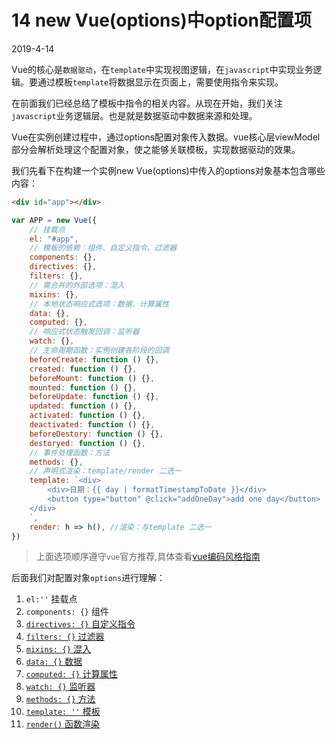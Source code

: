 # 14 new Vue(options)中option配置项

2019-4-14

Vue的核心是`数据驱动`，在`template`中实现视图逻辑，在`javascript`中实现业务逻辑。要通过模板`template`将数据显示在页面上，需要使用指令来实现。

在前面我们已经总结了模板中指令的相关内容。从现在开始，我们关注`javascript`业务逻辑层。也是就是数据驱动中数据来源和处理。

Vue在实例创建过程中，通过options配置对象传入数据。vue核心层viewModel部分会解析处理这个配置对象，使之能够关联模板，实现数据驱动的效果。

我们先看下在构建一个实例new Vue(options)中传入的options对象基本包含哪些内容：
```html
<div id="app"></div>
```
```js
var APP = new Vue({
    // 挂载点
    el: "#app",
    // 模板的依赖：组件、自定义指令、过滤器
    components: {},
    directives: {},
    filters: {},
    // 需合并的外部选项：混入
    mixins: {},
    // 本地状态响应式选项：数据、计算属性
    data: {},
    computed: {},
    // 响应式状态触发回调：监听器
    watch: {},
    // 生命周期函数：实例创建各阶段的回调
    beforeCreate: function () {},
    created: function () {},
    beforeMount: function () {},
    mounted: function () {},
    beforeUpdate: function () {},
    updated: function () {},
    activated: function () {},
    deactivated: function () {},
    beforeDestory: function () {},
    destoryed: function () {},
    // 事件处理函数：方法
    methods: {},
    // 声明式渲染：template/render 二选一
    template: `<div>
        <div>日期：{{ day | formatTimestampToDate }}</div>
        <button type="button" @click="addOneDay">add one day</button>
    </div>
    `,
    render: h => h(), //渲染：与template 二选一
})
```
> 上面选项顺序遵守`vue`官方推荐,具体查看[vue编码风格指南](https://cn.vuejs.org/v2/style-guide/#%E7%BB%84%E4%BB%B6-%E5%AE%9E%E4%BE%8B%E7%9A%84%E9%80%89%E9%A1%B9%E7%9A%84%E9%A1%BA%E5%BA%8F-%E6%8E%A8%E8%8D%90)

后面我们对配置对象`options`进行理解：
1. `el:''` 挂载点
1. `components: {}` 组件
1. [`directives: {}` 自定义指令](https://www.cnblogs.com/webxu20180730/p/10891658.html)
1. [`filters: {}` 过滤器](https://www.cnblogs.com/webxu20180730/p/10891616.html)
1. [`mixins: {}` 混入](https://www.cnblogs.com/webxu20180730/p/10891639.html)
1. [`data: {}` 数据](https://www.cnblogs.com/webxu20180730/p/10891560.html)
1. [`computed: {}` 计算属性](https://www.cnblogs.com/webxu20180730/p/10891568.html)
1. [`watch: {}` 监听器](https://www.cnblogs.com/webxu20180730/p/10891604.html)
1. [`methods: {}` 方法](https://www.cnblogs.com/webxu20180730/p/10891585.html)
1. [`template: ''` 模板](https://www.cnblogs.com/webxu20180730/p/10890790.html)
1. [`render()` 函数渲染](https://www.cnblogs.com/webxu20180730/p/10890790.html)
